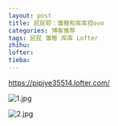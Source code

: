 ```yaml
---
layout: post
title: 屁屁耶：雏莓和库库捏ovo
categories: 博客推荐
tags: 屁屁 雏莓 库库 Lofter
zhihu: 
lofter: 
tieba: 
---
```


<https://pipiye35514.lofter.com/>

![1.jpg](https://s2.loli.net/2023/01/10/GCoE1yuPOMTNzJU.jpg)

![2.jpg](https://s2.loli.net/2023/01/10/e8sg6D2i1oup7da.jpg)